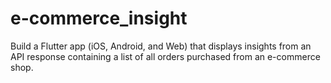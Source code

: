 # e-commerce_insight
Build a Flutter app (iOS, Android, and Web) that displays insights from an API response containing a list of all orders purchased from an e-commerce shop.

